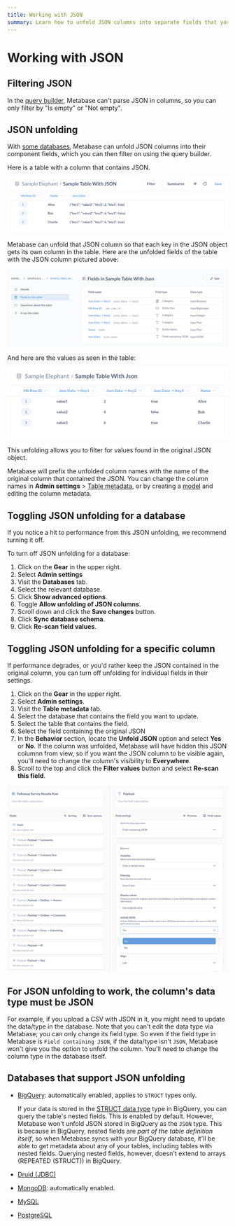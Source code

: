 ```yaml
---
title: Working with JSON
summary: Learn how to unfold JSON columns into separate fields that you can filter on in the query builder.
---
```


# Working with JSON

## Filtering JSON

In the [query builder](../questions/query-builder/editor.md), Metabase can't parse JSON in columns, so you can only filter by "Is empty" or "Not empty".

## JSON unfolding

With [some databases](#databases-that-support-json-unfolding), Metabase can unfold JSON columns into their component fields, which you can then filter on using the query builder.

Here is a table with a column that contains JSON.

![A table with a JSON column](./images/table-with-json-column.png)

Metabase can unfold that JSON column so that each key in the JSON object gets its own column in the table. Here are the unfolded fields of the table with the JSON column pictured above:

![Unfolded fields](./images/unfolded-fields.png)

And here are the values as seen in the table:

![Unfolded values](./images/unfolded-values.png)

This unfolding allows you to filter for values found in the original JSON object.

Metabase will prefix the unfolded column names with the name of the original column that contained the JSON. You can change the column names in **Admin settings** > [Table metadata](metadata-editing.md), or by creating a [model](./models.md) and editing the column metadata.

## Toggling JSON unfolding for a database

If you notice a hit to performance from this JSON unfolding, we recommend turning it off.

To turn off JSON unfolding for a database:

1. Click on the **Gear** in the upper right.
2. Select **Admin settings**
3. Visit the **Databases** tab.
4. Select the relevant database.
5. Click **Show advanced options**.
6. Toggle **Allow unfolding of JSON columns**.
7. Scroll down and click the **Save changes** button.
8. Click **Sync database schema**.
9. Click **Re-scan field values**.

## Toggling JSON unfolding for a specific column

If performance degrades, or you'd rather keep the JSON contained in the original column, you can turn off unfolding for individual fields in their settings.

1. Click on the **Gear** in the upper right.
2. Select **Admin settings**.
3. Visit the **Table metadata** tab.
4. Select the database that contains the field you want to update.
5. Select the table that contains the field.
6. Select the field containing the original JSON
7. In the **Behavior** section, locate the **Unfold JSON** option and select **Yes** or **No**. If the column was unfolded, Metabase will have hidden this JSON columnn from view, so if you want the JSON column to be visible again, you'll need to change the column's visibility to **Everywhere**.
8. Scroll to the top and click the **Filter values** button and select **Re-scan this field**.

![Unfolded JSON setting](./images/unfold-json-setting.png)

## For JSON unfolding to work, the column's data type must be JSON

For example, if you upload a CSV with JSON in it, you might need to update the data/type in the database. Note that you can't edit the data type via Metabase; you can only change its field type. So even if the field type in Metabase is `Field containing JSON`, if the data/type isn't `JSON`, Metabase won't give you the option to unfold the column. You'll need to change the column type in the database itself.

## Databases that support JSON unfolding

- [BigQuery](../databases/connections/postgresql.md): automatically enabled, applies to `STRUCT` types only.
  
  If your data is stored in the [STRUCT data type](https://cloud.google.com/bigquery/docs/reference/standard-sql/data-types#struct_type) type in BigQuery, you can query the table's nested fields. This is enabled by default. However, Metabase won't unfold JSON stored in BigQuery as the `JSON` type. This is because in BigQuery, nested fields are _part of the table definition itself_, so when Metabase syncs with your BigQuery database, it'll be able to get metadata about any of your tables, including tables with nested fields. Querying nested fields, however, doesn't extend to arrays (REPEATED (STRUCT)) in BigQuery.
  
- [Druid (JDBC)](../databases/connections/druid.md)
- [MongoDB](../databases/connections/mysql.md): automatically enabled.
- [MySQL](../databases/connections/mysql.md)
- [PostgreSQL](../databases/connections/postgresql.md)

